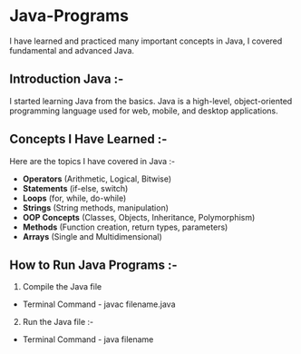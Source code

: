 # Java-Programs
I have learned and practiced many important concepts in Java, I covered fundamental and advanced Java. 

## Introduction Java :- 
I started learning Java from the basics. Java is a high-level, object-oriented programming language used for web, mobile, and desktop applications.


## Concepts I Have Learned :- 
Here are the topics I have covered in Java :-  
-  **Operators** (Arithmetic, Logical, Bitwise)  
-  **Statements** (if-else, switch)  
-  **Loops** (for, while, do-while)  
-  **Strings** (String methods, manipulation)  
-  **OOP Concepts** (Classes, Objects, Inheritance, Polymorphism)  
-  **Methods** (Function creation, return types, parameters)  
-  **Arrays** (Single and Multidimensional)



## How to Run Java Programs :-
1. Compile the Java file   
- Terminal Command - javac filename.java

2. Run the Java file :-
- Terminal Command - java filename


